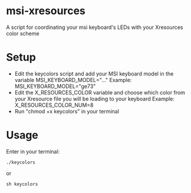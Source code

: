 # msi-xresources
A script for coordinating your msi keyboard's LEDs with your Xresources color scheme

# Setup

- Edit the keycolors script and add your MSI keyboard model in the variable MSI_KEYBOARD_MODEL="..."
  Example: MSI_KEYBOARD_MODEL="ge73"
- Edit the X_RESOURCES_COLOR variable and choose which color from your Xresource file you will be loading to your keyboard
  Example: X_RESOURCES_COLOR_NUM=8
- Run "chmod +x keycolors" in your terminal

# Usage

Enter in your terminal:
```
./keycolors
```
or
```
sh keycolors
```
